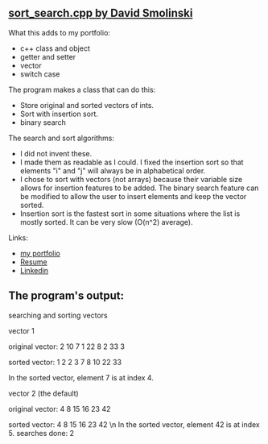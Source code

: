 ## **[sort_search.cpp by David Smolinski](https://github.com/DavidSmolinski/portfolio/blob/master/C%2B%2B/sort_and_search/sort_search.cpp)**

What this adds to my portfolio:
- c++ class and object
- getter and setter
- vector
- switch case

The program makes a class that can do this:
- Store original and sorted vectors of ints.
- Sort with insertion sort.
- binary search

The search and sort algorithms:
- I did not invent these.
- I made them as readable as I could. I fixed the insertion sort so that elements "i" and "j" will always be in alphabetical order.
- I chose to sort with vectors (not arrays) because their variable size allows for insertion features to be added. The binary search feature can be modified to allow the user to insert elements and keep the vector sorted.
- Insertion sort is the fastest sort in some situations where the list is mostly sorted. It can be very slow (O(n^2) average).

Links:
- [my portfolio](https://github.com/DavidSmolinski/portfolio)
- [Resume](https://docs.google.com/document/d/1NmaSZmUnfOo0ZlQYJZyDy648Fhi-4z7evU47rpatxZ4) 
- [Linkedin](https://www.linkedin.com/in/davidsmolinski/) 


## **The program's output:**

searching and sorting vectors

vector 1

original vector: 2 10 7 1 22 8 2 33 3 

sorted vector: 1 2 2 3 7 8 10 22 33 

In the sorted vector, element 7 is at index 4.

vector 2 (the default)

original vector: 4 8 15 16 23 42 

sorted vector: 4 8 15 16 23 42 \n
In the sorted vector, element 42 is at index 5.
searches done: 2
